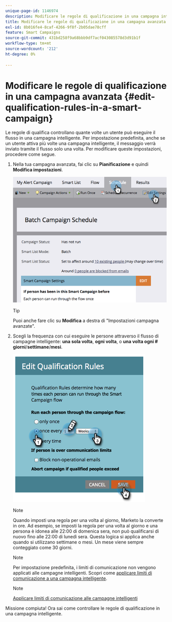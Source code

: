 ```yaml
---
unique-page-id: 1146974
description: Modificare le regole di qualificazione in una campagna intelligente - Documentazione di Marketo - Documentazione del prodotto
title: Modificare le regole di qualificazione in una campagna avanzata
exl-id: 8b016fe4-8caf-4266-9f8f-2b05dae78cff
feature: Smart Campaigns
source-git-commit: 431bd258f9a68bbb9df7acf043085578d3d91b1f
workflow-type: tm+mt
source-wordcount: '212'
ht-degree: 0%

---
```


# Modificare le regole di qualificazione in una campagna avanzata {#edit-qualification-rules-in-a-smart-campaign}

Le regole di qualifica controllano quante volte un utente può eseguire il flusso in una campagna intelligente. Per impostazione predefinita, anche se un utente attiva più volte una campagna intelligente, il messaggio verrà inviato tramite il flusso solo una volta. Per modificare queste impostazioni, procedere come segue.

1. Nella tua campagna avanzata, fai clic su **Pianificazione** e quindi **Modifica impostazioni**.

   ![](assets/edit-qualification-rules-in-a-smart-campaign-1.png)

   >[!TIP]
   >
   >Puoi anche fare clic su **Modifica** a destra di &quot;Impostazioni campagna avanzate&quot;.

1. Scegli la frequenza con cui eseguire le persone attraverso il flusso di campagne intelligente: **una sola volta**, **ogni volta**, o **una volta ogni # giorni**/**settimane**/**mesi**.

   ![](assets/edit-qualification-rules-in-a-smart-campaign-2.png)

   >[!NOTE]
   >
   >Quando imposti una regola per una volta al giorno, Marketo la converte in ore. Ad esempio, se imposti la regola per una volta al giorno e una persona è idonea alle 22:00 di domenica sera, non può qualificarsi di nuovo fino alle 22:00 di lunedì sera. Questa logica si applica anche quando si utilizzano settimane o mesi. Un mese viene sempre conteggiato come 30 giorni.

   >[!NOTE]
   >
   >Per impostazione predefinita, i limiti di comunicazione non vengono applicati alle campagne intelligenti. Scopri come [applicare limiti di comunicazione a una campagna intelligente](/help/marketo/product-docs/core-marketo-concepts/smart-campaigns/using-smart-campaigns/apply-communication-limits-to-smart-campaign.md).

   >[!NOTE]
   >
   >[Applicare limiti di comunicazione alle campagne intelligenti](/help/marketo/product-docs/core-marketo-concepts/smart-campaigns/using-smart-campaigns/apply-communication-limits-to-smart-campaign.md)

Missione compiuta! Ora sai come controllare le regole di qualificazione in una campagna intelligente.
